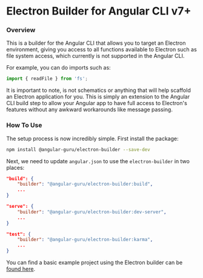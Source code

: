 # Electron Builder for Angular CLI v7+

### Overview

This is a builder for the Angular CLI that allows you to target an Electron environment, 
giving you access to all functions available to Electron such as file system access, which currently
is not supported in the Angular CLI.

For example, you can do imports such as:

```typescript
import { readFile } from 'fs';
```

It is important to note, is not schematics or anything that will help scaffold an Electron application for you. This is simply an extension to the Angular CLI build step to allow your Angular app to have full access to Electron's features without any awkward workarounds like message passing.

### How To Use

The setup process is now incredibly simple. First install the package:

```bash
npm install @angular-guru/electron-builder --save-dev
```

Next, we need to update `angular.json` to use the `electron-builder` in two places:

```json
"build": {
    "builder": "@angular-guru/electron-builder:build",
    ...
}
```

```json
"serve": {
    "builder": "@angular-guru/electron-builder:dev-server",
    ...
}
```

```json
"test": {
    "builder": "@angular-guru/electron-builder:karma",
    ...
}
```

You can find a basic example project using the Electron builder can be [found here](https://github.com/angular-guru/electron-seed).
